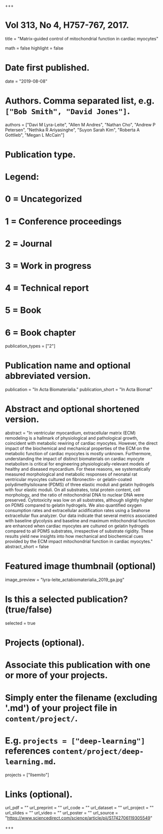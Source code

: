 +++
# Vol 313, No 4, H757-767, 2017.


title = "Matrix-guided control of mitochondrial function in cardiac myocytes"

math = false
highlight = false

# Date first published.
date = "2019-08-08"

# Authors. Comma separated list, e.g. `["Bob Smith", "David Jones"]`.
authors = ["Davi M Lyra-Leite", "Allen M Andres", "Nathan Cho", "Andrew P Petersen", "Nethika R Ariyasinghe", "Suyon Sarah Kim", "Roberta A Gottlieb", "Megan L McCain"]

# Publication type.
# Legend:
# 0 = Uncategorized
# 1 = Conference proceedings
# 2 = Journal
# 3 = Work in progress
# 4 = Technical report
# 5 = Book
# 6 = Book chapter
publication_types = ["2"]

# Publication name and optional abbreviated version.
publication = "In Acta Biomaterialia."
publication_short = "In Acta Biomat"

# Abstract and optional shortened version.
abstract = "In ventricular myocardium, extracellular matrix (ECM) remodeling is a hallmark of physiological and pathological growth, coincident with metabolic rewiring of cardiac myocytes. However, the direct impact of the biochemical and mechanical properties of the ECM on the metabolic function of cardiac myocytes is mostly unknown. Furthermore, understanding the impact of distinct biomaterials on cardiac myocyte metabolism is critical for engineering physiologically-relevant models of healthy and diseased myocardium. For these reasons, we systematically measured morphological and metabolic responses of neonatal rat ventricular myocytes cultured on fibronectin- or gelatin-coated polydimethylsiloxane (PDMS) of three elastic moduli and gelatin hydrogels with four elastic moduli. On all substrates, total protein content, cell morphology, and the ratio of mitochondrial DNA to nuclear DNA were preserved. Cytotoxicity was low on all substrates, although slightly higher on PDMS compared to gelatin hydrogels. We also quantified oxygen consumption rates and extracellular acidification rates using a Seahorse extracellular flux analyzer. Our data indicate that several metrics associated with baseline glycolysis and baseline and maximum mitochondrial function are enhanced when cardiac myocytes are cultured on gelatin hydrogels compared to all PDMS substrates, irrespective of substrate rigidity. These results yield new insights into how mechanical and biochemical cues provided by the ECM impact mitochondrial function in cardiac myocytes."
abstract_short = false

# Featured image thumbnail (optional)
image_preview = "lyra-leite_actabiomaterialia_2019_ga.jpg"

# Is this a selected publication? (true/false)
selected = true

# Projects (optional).
#   Associate this publication with one or more of your projects.
#   Simply enter the filename (excluding '.md') of your project file in `content/project/`.
#   E.g. `projects = ["deep-learning"]` references `content/project/deep-learning.md`.
projects = ["llsemito"]

# Links (optional).
url_pdf = ""
url_preprint = ""
url_code = ""
url_dataset = ""
url_project = ""
url_slides = ""
url_video = ""
url_poster = ""
url_source = "https://www.sciencedirect.com/science/article/pii/S1742706119305549"

+++
